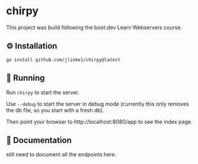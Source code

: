 # chirpy
This project was build following the boot.dev Learn Webservers course.

## ⚙️ Installation 
`go install github.com/jlinke1/chirpy@latest`

## 🚀 Running
Run `chirpy` to start the server.

Use `--debug` to start the server in debug mode (currently this only removes the db file, so you start with a fresh db).

Then point your browser to http://localhost:8080/app to see the index page.

## 📖 Documentation
still need to document all the endpoints here.
